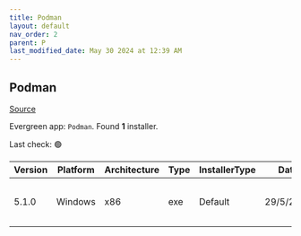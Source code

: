 ```yaml
---
title: Podman
layout: default
nav_order: 2
parent: P
last_modified_date: May 30 2024 at 12:39 AM
---
```


## Podman

[Source](https://github.com/containers/podman)

Evergreen app: `Podman`. Found **1** installer.

Last check: 🟢

| Version | Platform | Architecture | Type | InstallerType | Date      | Size     | URI                                                                                                                                                                          |
| ------- | -------- | ------------ | ---- | ------------- | --------- | -------- | ---------------------------------------------------------------------------------------------------------------------------------------------------------------------------- |
| 5.1.0   | Windows  | x86          | exe  | Default       | 29/5/2024 | 33760976 | [https://github.com/containers/podman/releases/download/v5.1.0/podman-5.1.0-setup.exe](https://github.com/containers/podman/releases/download/v5.1.0/podman-5.1.0-setup.exe) |
